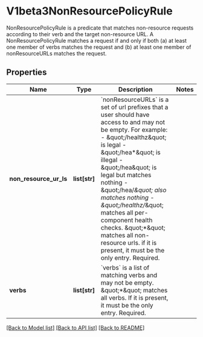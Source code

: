 # V1beta3NonResourcePolicyRule

NonResourcePolicyRule is a predicate that matches non-resource requests according to their verb and the target non-resource URL. A NonResourcePolicyRule matches a request if and only if both (a) at least one member of verbs matches the request and (b) at least one member of nonResourceURLs matches the request.
## Properties
Name | Type | Description | Notes
------------ | ------------- | ------------- | -------------
**non_resource_ur_ls** | **list[str]** | &#x60;nonResourceURLs&#x60; is a set of url prefixes that a user should have access to and may not be empty. For example:   - \&quot;/healthz\&quot; is legal   - \&quot;/hea*\&quot; is illegal   - \&quot;/hea\&quot; is legal but matches nothing   - \&quot;/hea/*\&quot; also matches nothing   - \&quot;/healthz/*\&quot; matches all per-component health checks. \&quot;*\&quot; matches all non-resource urls. if it is present, it must be the only entry. Required. | 
**verbs** | **list[str]** | &#x60;verbs&#x60; is a list of matching verbs and may not be empty. \&quot;*\&quot; matches all verbs. If it is present, it must be the only entry. Required. | 

[[Back to Model list]](../README.md#documentation-for-models) [[Back to API list]](../README.md#documentation-for-api-endpoints) [[Back to README]](../README.md)


